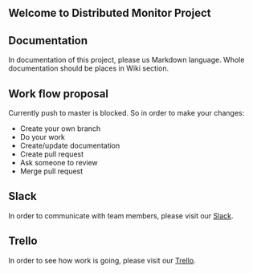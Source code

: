 ## Welcome to Distributed Monitor Project

## Documentation
In documentation of this project, please us Markdown language.
Whole documentation should be places in Wiki section.

## Work flow proposal
Currently push to master is blocked. So in order to make your changes:
* Create your own branch
* Do your work
* Create/update documentation
* Create pull request
* Ask someone to review
* Merge pull request

## Slack
In order to communicate with team members, please visit our [Slack](https://distributedmonitor.slack.com/).


## Trello
In order to see how work is going, please visit our [Trello](https://trello.com/distributedmonitor).